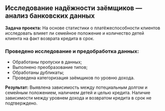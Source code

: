 ## Исследование надёжности заёмщиков — анализ банковских данных

**Задача проекта:**
На основе статистики о платёжеспособности клиентов исследовать влияет ли семейное положение и количество детей клиента на факт возврата кредита в срок.


### Проведено исследование и предобработка данных:
- Обработаны пропуски в данных;
- Выполнено преобразование типов;
- Обработаны дубликаты;
- Проведена категоризация заёмщиков по уровню дохода.

**Результат:** 
Выявлена зависимость между потециальным долгом и семейным положением, наличием детей и целью кредита. Наличие зависимости между уровнем дохода и возвратом кредита в срок не подтверждено.
